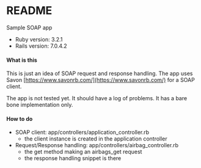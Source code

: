 # README

Sample SOAP app

* Ruby version: 3.2.1
* Rails version: 7.0.4.2

#### What is this

This is just an idea of SOAP request and response handling.
The app uses Savon [https://www.savonrb.com/](https://www.savonrb.com/) for a
SOAP client.

The app is not tested yet. It should have a log of problems.
It has a bare bone implementation only.

#### How to do

- SOAP client: app/controllers/application_controller.rb
  - the client instance is created in the application controller
- Request/Response handling: app/controllers/airbag_controller.rb
  - the get method making an airbags_get request
  - the response handling snippet is there
